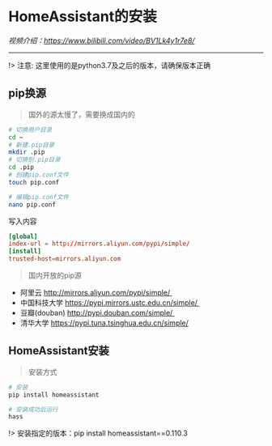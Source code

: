 # HomeAssistant的安装

*视频介绍：https://www.bilibili.com/video/BV1Lk4y1r7e8/*

---
!> 注意: 这里使用的是python3.7及之后的版本，请确保版本正确

## pip换源

> 国外的源太慢了，需要换成国内的

```bash
# 切换用户目录
cd ~
# 新建.pip目录
mkdir .pip
# 切换到.pip目录
cd .pip
# 创建pip.conf文件
touch pip.conf

# 编辑pip.conf文件
nano pip.conf

```
写入内容
```pip.conf
[global]
index-url = http://mirrors.aliyun.com/pypi/simple/
[install]
trusted-host=mirrors.aliyun.com
```
> 国内开放的pip源
* 阿里云 http://mirrors.aliyun.com/pypi/simple/ 
* 中国科技大学 https://pypi.mirrors.ustc.edu.cn/simple/ 
* 豆瓣(douban) http://pypi.douban.com/simple/ 
* 清华大学 https://pypi.tuna.tsinghua.edu.cn/simple/

## HomeAssistant安装

> 安装方式

```bash
# 安装
pip install homeassistant

# 安装成功后运行
hass
```
!> 安装指定的版本：pip install homeassistant==0.110.3


